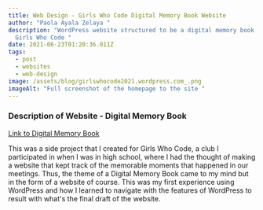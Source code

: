 ```yaml
---
title: Web Design - Girls Who Code Digital Memory Book Website
author: "Paola Ayala Zelaya "
description: "WordPress website structured to be a digital memory book about
  Girls Who Code "
date: 2021-06-23T01:20:36.011Z
tags:
  - post
  - websites
  - web-design
image: /assets/blog/girlswhocode2021.wordpress.com_.png
imageAlt: "Full screenshot of the homepage to the site "
---
```

### Description of Website - Digital Memory Book

[Link to Digital Memory Book](https://girlswhocode2021.wordpress.com/)

This was a side project that I created for Girls Who Code, a club I participated in when I was in high school, where I had the thought of making a website that kept track of the memorable moments that happened in our meetings. Thus, the theme of a Digital Memory Book came to my mind but in the form of a website of course. This was my first experience using WordPress and how I learned to navigate with the features of WordPress to result with what's the final draft of the website.